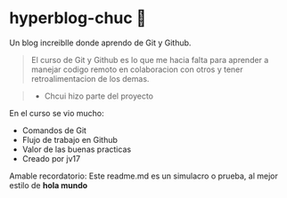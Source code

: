 # hyperblog-chuc 🧡 
Un blog increiblle donde aprendo de  Git y Github.
>El curso de Git y Github es lo que me hacia falta para aprender a manejar codigo remoto en colaboracion con otros y tener retroalimentacion de los demas.

> - Chcui hizo parte del proyecto

En el curso se vio mucho:
* Comandos de Git
* Flujo de trabajo en Github
* Valor de las buenas practicas
* Creado por jv17

Amable recordatorio: Este readme.md es un simulacro o prueba, al mejor estilo de **hola mundo**
